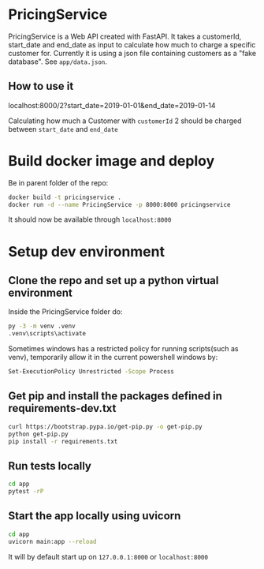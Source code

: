 # PricingService
PricingService is a Web API created with FastAPI.
It takes a customerId, start_date and end_date as input to calculate how much to charge a specific customer for. 
Currently it is using a json file containing customers as a "fake database". See `app/data.json`.

## How to use it
localhost:8000/2?start_date=2019-01-01&end_date=2019-01-14

Calculating how much a Customer with `customerId` 2 should be charged between `start_date` and `end_date`

# Build docker image and deploy
Be in parent folder of the repo:
```sh
docker build -t pricingservice .
docker run -d --name PricingService -p 8000:8000 pricingservice
```

It should now be available through `localhost:8000`

# Setup dev environment
## Clone the repo and set up a python virtual environment
Inside the PricingService folder do:
```sh
py -3 -m venv .venv
.venv\scripts\activate
```

Sometimes windows has a restricted policy for running scripts(such as venv), temporarily allow it in the current powershell windows by: 
```sh
Set-ExecutionPolicy Unrestricted -Scope Process
```

## Get pip and install the packages defined in requirements-dev.txt
```sh 
curl https://bootstrap.pypa.io/get-pip.py -o get-pip.py
python get-pip.py
pip install -r requirements.txt
```

## Run tests locally
```sh
cd app
pytest -rP
```

## Start the app locally using uvicorn
```sh
cd app
uvicorn main:app --reload
```
It will by default start up on `127.0.0.1:8000` or `localhost:8000`






